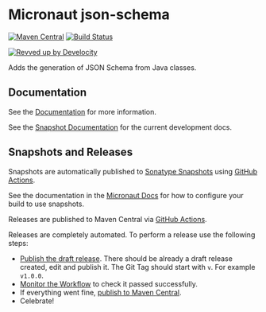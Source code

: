 <!-- Checklist: https://github.com/micronaut-projects/micronaut-core/wiki/New-Module-Checklist -->

# Micronaut json-schema

[![Maven Central](https://img.shields.io/maven-central/v/io.micronaut.jsonschema/micronaut-json-schema-bom.svg?label=Maven%20Central)](https://search.maven.org/search?q=g:%22io.micronaut.jsonschema%22%20AND%20a:%22micronaut-json-schema-bom%22)
[![Build Status](https://github.com/micronaut-projects/micronaut-json-schema/workflows/Java%20CI/badge.svg)](https://github.com/micronaut-projects/micronaut-json-schema/actions)
<!-- [![Quality Gate Status](https://sonarcloud.io/api/project_badges/measure?project=micronaut-projects_micronaut-template&metric=alert_status)](https://sonarcloud.io/summary/new_code?id=micronaut-projects_micronaut-template)-->
[![Revved up by Develocity](https://img.shields.io/badge/Revved%20up%20by-Develocity-06A0CE?logo=Gradle&labelColor=02303A)](https://ge.micronaut.io/scans)

Adds the generation of JSON Schema from Java classes.

## Documentation

See the [Documentation](https://micronaut-projects.github.io/micronaut-json-schema/latest/guide/) for more information.

See the [Snapshot Documentation](https://micronaut-projects.github.io/micronaut-json-schema/snapshot/guide/) for the current development docs.

<!-- ## Examples

Examples can be found in the [examples](https://github.com/micronaut-projects/micronaut-json-schema/tree/master/examples) directory. -->

## Snapshots and Releases

Snapshots are automatically published to [Sonatype Snapshots](https://s01.oss.sonatype.org/content/repositories/snapshots/io/micronaut/) using [GitHub Actions](https://github.com/micronaut-projects/micronaut-json-schema/actions).

See the documentation in the [Micronaut Docs](https://docs.micronaut.io/latest/guide/index.html#usingsnapshots) for how to configure your build to use snapshots.

Releases are published to Maven Central via [GitHub Actions](https://github.com/micronaut-projects/micronaut-json-schema/actions).

Releases are completely automated. To perform a release use the following steps:

* [Publish the draft release](https://github.com/micronaut-projects/micronaut-json-schema/releases). There should be already a draft release created, edit and publish it. The Git Tag should start with `v`. For example `v1.0.0`.
* [Monitor the Workflow](https://github.com/micronaut-projects/micronaut-json-schema/actions?query=workflow%3ARelease) to check it passed successfully.
* If everything went fine, [publish to Maven Central](https://github.com/micronaut-projects/micronaut-json-schema/actions?query=workflow%3A"Maven+Central+Sync").
* Celebrate!
